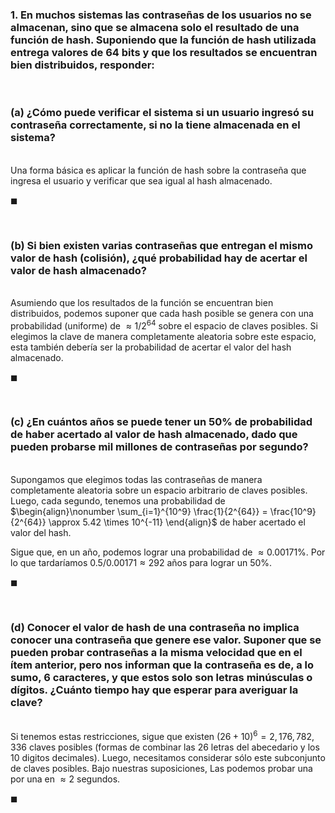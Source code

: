 ### 1. En muchos sistemas las contraseñas de los usuarios no se almacenan, sino que se almacena solo el resultado de una función de hash. Suponiendo que la función de hash utilizada entrega valores de 64 bits y que los resultados se encuentran bien distribuidos, responder:

<br>

### (a) ¿Cómo puede verificar el sistema si un usuario ingresó su contraseña correctamente, si no la tiene almacenada en el sistema?

\
Una forma básica es aplicar la función de hash sobre la contraseña que ingresa el usuario y verificar que sea igual al hash almacenado.

$\blacksquare$


<br>

### (b) Si bien existen varias contraseñas que entregan el mismo valor de hash (colisión), ¿qué probabilidad hay de acertar el valor de hash almacenado?

\
Asumiendo que los resultados de la función se encuentran bien distribuidos, podemos suponer que cada hash posible se genera con una probabilidad (uniforme) de $\approx 1/ 2^{64}$ sobre el espacio de claves posibles. Si elegimos la clave de manera completamente aleatoria sobre este espacio, esta también debería ser la probabilidad de acertar el valor del hash almacenado.

$\blacksquare$


<br>

### (c) ¿En cuántos años se puede tener un 50% de probabilidad de haber acertado al valor de hash almacenado, dado que pueden probarse mil millones de contraseñas por segundo?

\
Supongamos que elegimos todas las contraseñas de manera completamente aleatoria sobre un espacio arbitrario de claves posibles. 
Luego, cada segundo, tenemos una probabilidad de
$\begin{align}\nonumber
    \sum_{i=1}^{10^9} \frac{1}{2^{64}} = \frac{10^9}{2^{64}} \approx 5.42 \times 10^{-11} 
\end{align}$
de haber acertado el valor del hash.

Sigue que, en un año, podemos lograr una probabilidad de $\approx 0.00171\%$. Por lo que tardaríamos $0.5 / 0.00171 \approx 292$ años para lograr un $50\%$.

$\blacksquare$


<br>

### (d) Conocer el valor de hash de una contraseña no implica conocer una contraseña que genere ese valor. Suponer que se pueden probar contraseñas a la misma velocidad que en el ítem anterior, pero nos informan que la contraseña es de, a lo sumo, 6 caracteres, y que estos solo son letras minúsculas o dígitos. ¿Cuánto tiempo hay que esperar para averiguar la clave?

\
Si tenemos estas restricciones, sigue que existen $(26 + 10)^6 = 2,176,782,336$ claves posibles (formas de combinar las $26$ letras del abecedario y los $10$ digitos decimales). Luego, necesitamos considerar sólo este subconjunto de claves posibles. Bajo nuestras suposiciones, Las podemos probar una por una en $\approx 2$ segundos.  

$\blacksquare$
